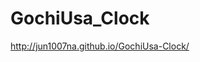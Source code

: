 <h1>GochiUsa_Clock</h1>
<a href="http://jun1007na.github.io/GochiUsa-Clock/">http://jun1007na.github.io/GochiUsa-Clock/</a>